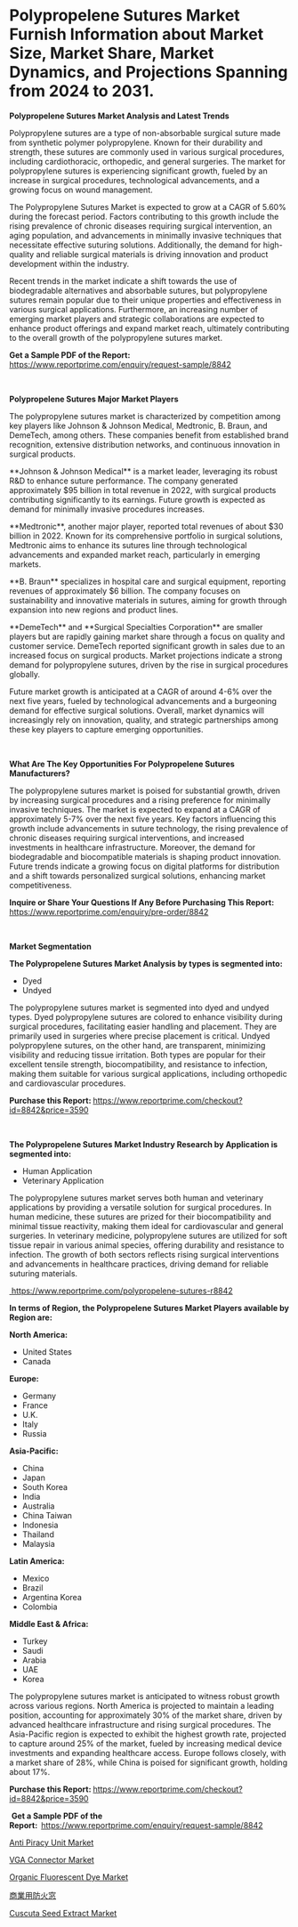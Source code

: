 <p><h1>Polypropelene Sutures Market Furnish Information about Market Size, Market Share, Market Dynamics, and Projections Spanning from 2024 to 2031.</h1></p><p><strong>Polypropelene Sutures Market Analysis and Latest Trends</strong></p>
<p><p>Polypropylene sutures are a type of non-absorbable surgical suture made from synthetic polymer polypropylene. Known for their durability and strength, these sutures are commonly used in various surgical procedures, including cardiothoracic, orthopedic, and general surgeries. The market for polypropylene sutures is experiencing significant growth, fueled by an increase in surgical procedures, technological advancements, and a growing focus on wound management.</p><p>The Polypropylene Sutures Market is expected to grow at a CAGR of 5.60% during the forecast period. Factors contributing to this growth include the rising prevalence of chronic diseases requiring surgical intervention, an aging population, and advancements in minimally invasive techniques that necessitate effective suturing solutions. Additionally, the demand for high-quality and reliable surgical materials is driving innovation and product development within the industry.</p><p>Recent trends in the market indicate a shift towards the use of biodegradable alternatives and absorbable sutures, but polypropylene sutures remain popular due to their unique properties and effectiveness in various surgical applications. Furthermore, an increasing number of emerging market players and strategic collaborations are expected to enhance product offerings and expand market reach, ultimately contributing to the overall growth of the polypropylene sutures market.</p></p>
<p><strong>Get a Sample PDF of the Report:&nbsp;</strong> <a href="https://www.reportprime.com/enquiry/request-sample/8842">https://www.reportprime.com/enquiry/request-sample/8842</a></p>
<p>&nbsp;</p>
<p><strong>Polypropelene Sutures Major Market Players</strong></p>
<p><p>The polypropylene sutures market is characterized by competition among key players like Johnson & Johnson Medical, Medtronic, B. Braun, and DemeTech, among others. These companies benefit from established brand recognition, extensive distribution networks, and continuous innovation in surgical products.</p><p>**Johnson & Johnson Medical** is a market leader, leveraging its robust R&D to enhance suture performance. The company generated approximately $95 billion in total revenue in 2022, with surgical products contributing significantly to its earnings. Future growth is expected as demand for minimally invasive procedures increases.</p><p>**Medtronic**, another major player, reported total revenues of about $30 billion in 2022. Known for its comprehensive portfolio in surgical solutions, Medtronic aims to enhance its sutures line through technological advancements and expanded market reach, particularly in emerging markets.</p><p>**B. Braun** specializes in hospital care and surgical equipment, reporting revenues of approximately $6 billion. The company focuses on sustainability and innovative materials in sutures, aiming for growth through expansion into new regions and product lines.</p><p>**DemeTech** and **Surgical Specialties Corporation** are smaller players but are rapidly gaining market share through a focus on quality and customer service. DemeTech reported significant growth in sales due to an increased focus on surgical products. Market projections indicate a strong demand for polypropylene sutures, driven by the rise in surgical procedures globally.</p><p>Future market growth is anticipated at a CAGR of around 4-6% over the next five years, fueled by technological advancements and a burgeoning demand for effective surgical solutions. Overall, market dynamics will increasingly rely on innovation, quality, and strategic partnerships among these key players to capture emerging opportunities.</p></p>
<p>&nbsp;</p>
<p><strong>What Are The Key Opportunities For Polypropelene Sutures Manufacturers?</strong></p>
<p><p>The polypropylene sutures market is poised for substantial growth, driven by increasing surgical procedures and a rising preference for minimally invasive techniques. The market is expected to expand at a CAGR of approximately 5-7% over the next five years. Key factors influencing this growth include advancements in suture technology, the rising prevalence of chronic diseases requiring surgical interventions, and increased investments in healthcare infrastructure. Moreover, the demand for biodegradable and biocompatible materials is shaping product innovation. Future trends indicate a growing focus on digital platforms for distribution and a shift towards personalized surgical solutions, enhancing market competitiveness.</p></p>
<p><strong>Inquire or Share Your Questions If Any Before Purchasing This Report:</strong> <a href="https://www.reportprime.com/enquiry/pre-order/8842">https://www.reportprime.com/enquiry/pre-order/8842</a></p>
<p>&nbsp;</p>
<p><strong>Market Segmentation</strong></p>
<p><strong>The Polypropelene Sutures Market Analysis by types is segmented into:</strong></p>
<p><ul><li>Dyed</li><li>Undyed</li></ul></p>
<p><p>The polypropylene sutures market is segmented into dyed and undyed types. Dyed polypropylene sutures are colored to enhance visibility during surgical procedures, facilitating easier handling and placement. They are primarily used in surgeries where precise placement is critical. Undyed polypropylene sutures, on the other hand, are transparent, minimizing visibility and reducing tissue irritation. Both types are popular for their excellent tensile strength, biocompatibility, and resistance to infection, making them suitable for various surgical applications, including orthopedic and cardiovascular procedures.</p></p>
<p><strong>Purchase this Report:&nbsp;</strong><a href="https://www.reportprime.com/checkout?id=8842&price=3590">https://www.reportprime.com/checkout?id=8842&price=3590</a></p>
<p>&nbsp;</p>
<p><strong>The Polypropelene Sutures Market Industry Research by Application is segmented into:</strong></p>
<p><ul><li>Human Application</li><li>Veterinary Application</li></ul></p>
<p><p>The polypropylene sutures market serves both human and veterinary applications by providing a versatile solution for surgical procedures. In human medicine, these sutures are prized for their biocompatibility and minimal tissue reactivity, making them ideal for cardiovascular and general surgeries. In veterinary medicine, polypropylene sutures are utilized for soft tissue repair in various animal species, offering durability and resistance to infection. The growth of both sectors reflects rising surgical interventions and advancements in healthcare practices, driving demand for reliable suturing materials.</p></p>
<p><a href="https://www.reportprime.com/polypropelene-sutures-r8842">&nbsp;https://www.reportprime.com/polypropelene-sutures-r8842</a></p>
<p><strong>In terms of Region, the Polypropelene Sutures Market Players available by Region are:</strong></p>
<p>
    <p> <strong> North America: </strong>
        <ul>
            <li>United States</li>
            <li>Canada</li>
        </ul>
        </p> 
    <p> <strong> Europe: </strong>
        <ul>
            <li>Germany</li>
            <li>France</li>
            <li>U.K.</li>
            <li>Italy</li>
            <li>Russia</li>
        </ul>
        </p> 
    <p> <strong> Asia-Pacific: </strong>
        <ul>
            <li>China</li>
            <li>Japan</li>
            <li>South Korea</li>
            <li>India</li>
            <li>Australia</li>
            <li>China Taiwan</li>
            <li>Indonesia</li>
            <li>Thailand</li>
            <li>Malaysia</li>
        </ul>
        </p> 
    <p> <strong> Latin America: </strong>
        <ul>
            <li>Mexico</li>
            <li>Brazil</li>
            <li>Argentina Korea</li>
            <li>Colombia</li>
        </ul>
        </p> 
    <p> <strong> Middle East & Africa: </strong>
        <ul>
            <li>Turkey</li>
            <li>Saudi</li>
            <li>Arabia</li>
            <li>UAE</li>
            <li>Korea</li>
        </ul>
    </p>
    </p>
<p><p>The polypropylene sutures market is anticipated to witness robust growth across various regions. North America is projected to maintain a leading position, accounting for approximately 30% of the market share, driven by advanced healthcare infrastructure and rising surgical procedures. The Asia-Pacific region is expected to exhibit the highest growth rate, projected to capture around 25% of the market, fueled by increasing medical device investments and expanding healthcare access. Europe follows closely, with a market share of 28%, while China is poised for significant growth, holding about 17%.</p></p>
<p><strong>Purchase this Report: </strong><a href="https://www.reportprime.com/checkout?id=8842&price=3590">https://www.reportprime.com/checkout?id=8842&price=3590</a></p>
<p>&nbsp;<strong>Get a Sample PDF of the Report:&nbsp;&nbsp;</strong><a href="https://www.reportprime.com/enquiry/request-sample/8842">https://www.reportprime.com/enquiry/request-sample/8842</a></p>
<p><strong></strong></p>
<p><p><a href="https://www.linkedin.com/pulse/anti-piracy-unit-market-analysis-report-global-insights-region-cdbee?trackingId=7OAIcXNxRMSmvdokd4tULg%3D%3D">Anti Piracy Unit Market</a></p><p><a href="https://medium.com/@jasmine.wilson5656/the-global-vga-connector-market-is-expected-to-witness-a-compound-annual-growth-rate-cagr-of-11-c3ff97d9346b">VGA Connector Market</a></p><p><a href="https://www.linkedin.com/pulse/organic-fluorescent-dye-market-research-report-includes-analysis-b5jcf?trackingId=Wrh%2BveMlR1%2BR1XMDFib2aQ%3D%3D">Organic Fluorescent Dye Market</a></p><p><a href="https://medium.com/@felicidadbucar3s/commercial-fire-windows-market-%E3%81%AE%E3%82%B0%E3%83%AD%E3%83%BC%E3%83%90%E3%83%AB%E5%B8%82%E5%A0%B4%E6%A6%82%E8%A6%81%E3%81%AF-%E4%B8%96%E7%95%8C%E3%81%8A%E3%82%88%E3%81%B3%E4%B8%BB%E8%A6%81%E5%B8%82%E5%A0%B4%E3%81%AB%E3%81%8A%E3%81%91%E3%82%8B%E6%A5%AD%E7%95%8C%E3%81%AB%E5%BD%B1%E9%9F%BF%E3%82%92%E4%B8%8E%E3%81%88%E3%82%8B%E4%B8%BB%E8%A6%81%E3%81%AA%E3%83%88%E3%83%AC%E3%83%B3%E3%83%89%E3%81%AB%E3%81%A4%E3%81%84%E3%81%A6-%E7%8B%AC%E8%87%AA%E3%81%AE%E8%A6%96%E7%82%B9%E3%82%92%E6%8F%90%E4%BE%9B%E3%81%97%E3%81%BE%E3%81%99-1e971e747c12">商業用防火窓</a></p><p><a href="https://issuu.com/reportprime-2/docs/cuscuta-seed-extract-market-size-20_c9eeec41fd5450">Cuscuta Seed Extract Market</a></p></p>